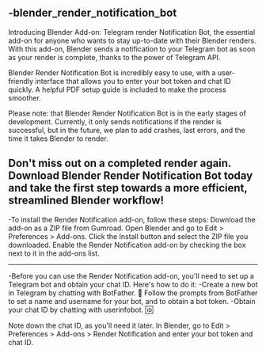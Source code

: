 -blender_render_notification_bot
---------------------------------------
Introducing Blender Add-on: Telegram render Notification Bot, the essential add-on for anyone who wants to stay up-to-date with their Blender renders. With this add-on, Blender sends a notification to your Telegram bot as soon as your render is complete, thanks to the power of Telegram API.

Blender Render Notification Bot is incredibly easy to use, with a user-friendly interface that allows you to enter your bot token and chat ID quickly. A helpful PDF setup guide is included to make the process smoother.

Please note: that Blender Render Notification Bot is in the early stages of development. Currently, it only sends notifications if the render is successful, but in the future, we plan to add crashes, last errors, and the time it takes Blender to render.

Don't miss out on a completed render again. Download Blender Render Notification Bot today and take the first step towards a more efficient, streamlined Blender workflow!
------------------------------------------------------------------------------------------------------------------------------------------------

-To install the Render Notification add-on, follow these steps:
Download the add-on as a ZIP file from Gumroad.
Open Blender and go to Edit > Preferences > Add-ons.
Click the Install button and select the ZIP file you downloaded.
Enable the Render Notification add-on by checking the box next to it in the add-ons list.

-----------------------------------------------------------------------------------------------------------------------------------------------


-Before you can use the Render Notification add-on, you'll need to set up a Telegram bot and obtain your chat ID. Here's how to do it:
-Create a new bot in Telegram by chatting with BotFather. 🤖
Follow the prompts from BotFather to set a name and username for your bot, and to obtain a bot token.
-Obtain your chat ID by chatting with userinfobot. 🆔 

Note down the chat ID, as you'll need it later. 
In Blender, go to Edit > Preferences > Add-ons > Render Notification and enter your bot token and chat ID.

